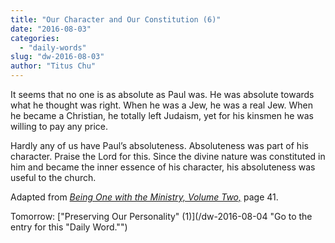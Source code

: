 ```yaml
---
title: "Our Character and Our Constitution (6)"
date: "2016-08-03"
categories: 
  - "daily-words"
slug: "dw-2016-08-03"
author: "Titus Chu"
---
```


It seems that no one is as absolute as Paul was. He was absolute towards what he thought was right. When he was a Jew, he was a real Jew. When he became a Christian, he totally left Judaism, yet for his kinsmen he was willing to pay any price.

Hardly any of us have Paul’s absoluteness. Absoluteness was part of his character. Praise the Lord for this. Since the divine nature was constituted in him and became the inner essence of his character, his absoluteness was useful to the church.

Adapted from _[Being One with the Ministry, Volume Two,](/book-one-with-the-ministry-vol-2/ "Go to the listing for this book.")_ page 41.

Tomorrow: ["Preserving Our Personality" (1)](/dw-2016-08-04 "Go to the entry for this "Daily Word."")
